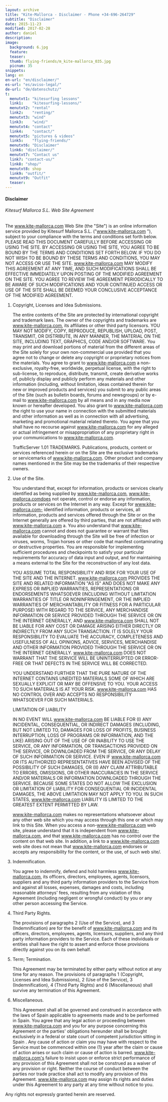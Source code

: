 ```yaml
---
layout: archive
title: "Kite-Mallorca - Disclaimer - Phone +34-696-264729"
subtitle: "Disclaimer"
date: 2015-11-23
modified: 2017-02-28
author: daniel
description:
image:
  background: 6.jpg
  feature:
  teaser:
  thumb: flying-friends/m_kite-mallorca_035.jpg
  picnum: 35
snippets:
lang: en
en-url: "en/disclaimer/"
es-url: "es/aviso-legal/"
de-url: "de/datenschutz/"
t:
  menutxt1: "kitesurfing lessons"
  link1:    "kitesurfing-lessons/"
  menutxt2: "rental"
  link2:    "renting/"
  menutxt3: "wind"
  link3:    "wind/"
  menutxt4: "contact"
  link4:    "contact/"
  menutxt5: "pictures & videos"
  link5:    "flying-friends/"
  menutxt6: "Disclaimer"
  link6: "disclaimer/"
  menutxt7: "Contact us"
  link7: "contact-us/"
  link8: "shop/"
  menutxt8: shop
  link9: "outfit/"
  menutxt9: "Outfit"
  teaser:
---
```


#### Disclaimer

###### Kitesurf Mallorca S.L. Web Site Agreement

  The www.kite-mallorca.com Web Site (the "Site") is an online information service provided by Kitesurf Mallorca S.L. ("www.kite-mallorca.com "), subject to your compliance with the terms and conditions set forth below. PLEASE READ THIS DOCUMENT CAREFULLY BEFORE ACCESSING OR USING THE SITE. BY ACCESSING OR USING THE SITE, YOU AGREE TO BE BOUND BY THE TERMS AND CONDITIONS SET FORTH BELOW. IF YOU DO NOT WISH TO BE BOUND BY THESE TERMS AND CONDITIONS, YOU MAY NOT ACCESS OR USE THE SITE. www.kite-mallorca.com MAY MODIFY THIS AGREEMENT AT ANY TIME, AND SUCH MODIFICATIONS SHALL BE EFFECTIVE IMMEDIATELY UPON POSTING OF THE MODIFIED AGREEMENT ON THE SITE. YOU AGREE TO REVIEW THE AGREEMENT PERIODICALLY TO BE AWARE OF SUCH MODIFICATIONS AND YOUR CONTINUED ACCESS OR USE OF THE SITE SHALL BE DEEMED YOUR CONCLUSIVE ACCEPTANCE OF THE MODIFIED AGREEMENT.

1.  Copyright, Licenses and Idea Submissions.

    The entire contents of the Site are protected by international copyright and trademark laws. The owner of the copyrights and trademarks are www.kite-mallorca.com, its affiliates or other third party licensors. YOU MAY NOT MODIFY, COPY, REPRODUCE, REPUBLISH, UPLOAD, POST, TRANSMIT, OR DISTRIBUTE, IN ANY MANNER, THE MATERIAL ON THE SITE, INCLUDING TEXT, GRAPHICS, CODE AND/OR SOFTWARE. You may print and download portions of material from the different areas of the Site solely for your own non-commercial use provided that you agree not to change or delete any copyright or proprietary notices from the materials. You agree to grant to www.kite-mallorca.com a non-exclusive, royalty-free, worldwide, perpetual license, with the right to sub-license, to reproduce, distribute, transmit, create derivative works of, publicly display and publicly perform any materials and other information (including, without limitation, ideas contained therein for new or improved products and services) you submit to any public areas of the Site (such as bulletin boards, forums and newsgroups) or by e-mail to www.kite-mallorca.com by all means and in any media now known or hereafter developed. You also grant to www.kite-mallorca.com the right to use your name in connection with the submitted materials and other information as well as in connection with all advertising, marketing and promotional material related thereto. You agree that you shall have no recourse against www.kite-mallorca.com for any alleged or actual infringement or misappropriation of any proprietary right in your communications to www.kite-mallorca.com.

    TrafficServer 1.01 TRADEMARKS.
    Publications, products, content or services referenced herein or on the Site are the exclusive trademarks or servicemarks of www.kite-mallorca.com. Other product and company names mentioned in the Site may be the trademarks of their respective owners.



2.  Use of the Site.

    You understand that, except for information, products or services clearly identified as being supplied by www.kite-mallorca.com, www.kite-mallorca.comdoes not operate, control or endorse any information, products or services on the Internet in any way. Except for www.kite-mallorca.com- identified information, products or services, all information, products and services offered through the Site or on the Internet generally are offered by third parties, that are not affiliated with www.kite-mallorca.com a. You also understand that www.kite-mallorca.com cannot and does not guarantee or warrant that files available for downloading through the Site will be free of infection or viruses, worms, Trojan horses or other code that manifest contaminating or destructive properties. You are responsible for implementing sufficient procedures and checkpoints to satisfy your particular requirements for accuracy of data input and output, and for maintaining a means external to the Site for the reconstruction of any lost data.

    YOU ASSUME TOTAL RESPONSIBILITY AND RISK FOR YOUR USE OF THE SITE AND THE INTERNET. www.kite-mallorca.com PROVIDES THE SITE AND RELATED INFORMATION "AS IS" AND DOES NOT MAKE ANY EXPRESS OR IMPLIED WARRANTIES, REPRESENTATIONS OR ENDORSEMENTS WHATSOEVER (INCLUDING WITHOUT LIMITATION WARRANTIES OF TITLE OR NONINFRINGEMENT, OR THE IMPLIED WARRANTIES OF MERCHANTABILITY OR FITNESS FOR A PARTICULAR PURPOSE) WITH REGARD TO THE SERVICE, ANY MERCHANDISE INFORMATION OR SERVICE PROVIDED THROUGH THE SERVICE OR ON THE INTERNET GENERALLY, AND www.kite-mallorca.com SHALL NOT BE LIABLE FOR ANY COST OR DAMAGE ARISING EITHER DIRECTLY OR INDIRECTLY FROM ANY SUCH TRANSACTION. IT IS SOLELY YOUR RESPONSIBILITY TO EVALUATE THE ACCURACY, COMPLETENESS AND USEFULNESS OF ALL OPINIONS, ADVICE, SERVICES, MERCHANDISE AND OTHER INFORMATION PROVIDED THROUGH THE SERVICE OR ON THE INTERNET GENERALLY. www.kite-mallorca.com DOES NOT WARRANT THAT THE SERVICE WILL BE UNINTERRUPTED OR ERROR-FREE OR THAT DEFECTS IN THE SERVICE WILL BE CORRECTED.

    YOU UNDERSTAND FURTHER THAT THE PURE NATURE OF THE INTERNET CONTAINS UNEDITED MATERIALS SOME OF WHICH ARE SEXUALLY EXPLICIT OR MAY BE OFFENSIVE TO YOU. YOUR ACCESS TO SUCH MATERIALS IS AT YOUR RISK. www.kite-mallorca.com HAS NO CONTROL OVER AND ACCEPTS NO RESPONSIBILITY WHATSOEVER FOR SUCH MATERIALS.


    LIMITATION OF LIABILITY

    IN NO EVENT WILL www.kite-mallorca.com BE LIABLE FOR (I) ANY INCIDENTAL, CONSEQUENTIAL, OR INDIRECT DAMAGES (INCLUDING, BUT NOT LIMITED TO, DAMAGES FOR LOSS OF PROFITS, BUSINESS INTERRUPTION, LOSS OF PROGRAMS OR INFORMATION, AND THE LIKE) ARISING OUT OF THE USE OF OR INABILITY TO USE THE SERVICE, OR ANY INFORMATION, OR TRANSACTIONS PROVIDED ON THE SERVICE, OR DOWNLOADED FROM THE SERVICE, OR ANY DELAY OF SUCH INFORMATION OR SERVICE. EVEN IF www.kite-mallorca.com OR ITS AUTHORIZED REPRESENTATIVES HAVE BEEN ADVISED OF THE POSSIBILITY OF SUCH DAMAGES, OR (II) ANY CLAIM ATTRIBUTABLE TO ERRORS, OMISSIONS, OR OTHER INACCURACIES IN THE SERVICE AND/OR MATERIALS OR INFORMATION DOWNLOADED THROUGH THE SERVICE. BECAUSE SOME STATES DO NOT ALLOW THE EXCLUSION OR LIMITATION OF LIABILITY FOR CONSEQUENTIAL OR INCIDENTAL DAMAGES, THE ABOVE LIMITATION MAY NOT APPLY TO YOU. IN SUCH STATES, www.kite-mallorca.com LIABILITY IS LIMITED TO THE GREATEST EXTENT PERMITTED BY LAW.

    www.kite-mallorca.com makes no representations whatsoever about any other web site which you may access through this one or which may link to this Site. When you access a non-www.kite-mallorca.com web site, please understand that it is independent from www.kite-mallorca.com, and that www.kite-mallorca.com has no control over the content on that web site. In addition, a link to a www.kite-mallorca.com web site does not mean that www.kite-mallorca.com endorses or accepts any responsibility for the content, or the use, of such web site/.

3.  Indemnification.

    You agree to indemnify, defend and hold harmless www.kite-mallorca.com, its officers, directors, employees, agents, licensors, suppliers and any third party information providers to the Service from and against all losses, expenses, damages and costs, including reasonable attorneys' fees, resulting from any violation of this Agreement (including negligent or wrongful conduct) by you or any other person accessing the Service.

4.  Third Party Rights.

    The provisions of paragraphs 2 (Use of the Service), and 3 (Indemnification) are for the benefit of www.kite-mallorca.com and its officers, directors, employees, agents, licensors, suppliers, and any third party information providers to the Service. Each of these individuals or entities shall have the right to assert and enforce those provisions directly against you on its own behalf.

5.  Term; Termination.

    This Agreement may be terminated by either party without notice at any time for any reason. The provisions of paragraphs 1 (Copyright, Licenses and Idea Submissions), 2 (Use of the Service), 3 (Indemnification), 4 (Third Party Rights) and 6 (Miscellaneous) shall survive any termination of this Agreement.

6.  Miscellaneous.

    This Agreement shall all be governed and construed in accordance with the laws of Spain applicable to agreements made and to be performed in Spain. You agree that any legal action or proceeding between www.kite-mallorca.com and you for any purpose concerning this Agreement or the parties' obligations hereunder shall be brought exclusively in a federal or state court of competent jurisdiction sitting in Spain . Any cause of action or claim you may have with respect to the Service must be commenced within one (1) year after the claim or cause of action arises or such claim or cause of action is barred. www.kite-mallorca.com's failure to insist upon or enforce strict performance of any provision of this Agreement shall not be construed as a waiver of any provision or right. Neither the course of conduct between the parties nor trade practice shall act to modify any provision of this Agreement. www.kite-mallorca.com may assign its rights and duties under this Agreement to any party at any time without notice to you.

Any rights not expressly granted herein are reserved.
